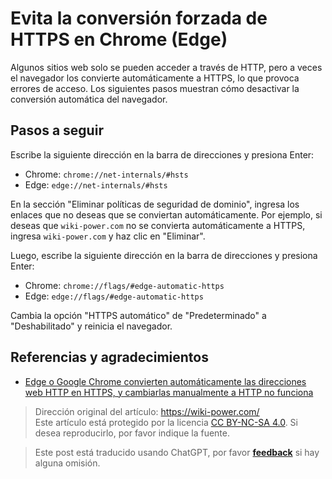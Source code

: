 # Evita la conversión forzada de HTTPS en Chrome (Edge)

Algunos sitios web solo se pueden acceder a través de HTTP, pero a veces el navegador los convierte automáticamente a HTTPS, lo que provoca errores de acceso. Los siguientes pasos muestran cómo desactivar la conversión automática del navegador.

## Pasos a seguir

Escribe la siguiente dirección en la barra de direcciones y presiona Enter:

- Chrome: `chrome://net-internals/#hsts`
- Edge: `edge://net-internals/#hsts`

En la sección "Eliminar políticas de seguridad de dominio", ingresa los enlaces que no deseas que se conviertan automáticamente. Por ejemplo, si deseas que `wiki-power.com` no se convierta automáticamente a HTTPS, ingresa `wiki-power.com` y haz clic en "Eliminar".

Luego, escribe la siguiente dirección en la barra de direcciones y presiona Enter:

- Chrome: `chrome://flags/#edge-automatic-https`
- Edge: `edge://flags/#edge-automatic-https`

Cambia la opción "HTTPS automático" de "Predeterminado" a "Deshabilitado" y reinicia el navegador.

## Referencias y agradecimientos

- [Edge o Google Chrome convierten automáticamente las direcciones web HTTP en HTTPS, y cambiarlas manualmente a HTTP no funciona](https://blog.csdn.net/Thinker001/article/details/117717690)

> Dirección original del artículo: <https://wiki-power.com/>  
> Este artículo está protegido por la licencia [CC BY-NC-SA 4.0](https://creativecommons.org/licenses/by/4.0/deed.zh). Si desea reproducirlo, por favor indique la fuente.

> Este post está traducido usando ChatGPT, por favor [**feedback**](https://github.com/linyuxuanlin/Wiki_MkDocs/issues/new) si hay alguna omisión.